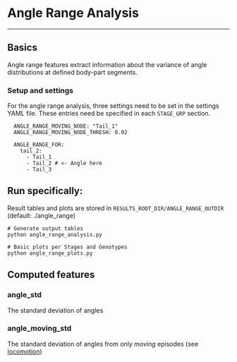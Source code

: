 
# Angle Range Analysis
---
## Basics
Angle range features extract information about the variance of angle distributions at defined body-part segments.

### Setup and settings
For the angle range analysis, three settings need to be set in the settings YAML file. These entries need be specified in each `STAGE_GRP` section.

```
  ANGLE_RANGE_MOVING_NODE: "Tail_1"
  ANGLE_RANGE_MOVING_NODE_THRESH: 0.02
  
  ANGLE_RANGE_FOR:
    tail_2:
      - Tail_1
      - Tail_2 # <- Angle here
      - Tail_3

```

## Run specifically:
Result tables and plots are stored in `RESULTS_ROOT_DIR/ANGLE_RANGE_OUTDIR` (default: ./angle_range)

```
# Generate output tables
python angle_range_analysis.py

# Basic plots per Stages and Genotypes
python angle_range_plots.py
```

## Computed features

### angle_std
                
The standard deviation of angles

### angle_moving_std
The standard deviation of angles from only *moving* episodes (see [locomotion](./locomotion.md))